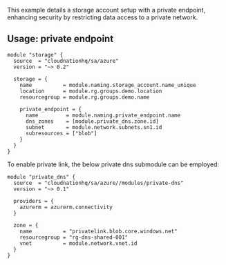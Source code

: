 This example details a storage account setup with a private endpoint, enhancing security by restricting data access to a private network.

## Usage: private endpoint

```hcl
module "storage" {
  source  = "cloudnationhq/sa/azure"
  version = "~> 0.2"

  storage = {
    name          = module.naming.storage_account.name_unique
    location      = module.rg.groups.demo.location
    resourcegroup = module.rg.groups.demo.name

    private_endpoint = {
      name         = module.naming.private_endpoint.name
      dns_zones    = [module.private_dns.zone.id]
      subnet       = module.network.subnets.sn1.id
      subresources = ["blob"]
    }
  }
}
```

To enable private link, the below private dns submodule can be employed:

```hcl
module "private_dns" {
  source  = "cloudnationhq/sa/azure//modules/private-dns"
  version = "~> 0.1"

  providers = {
    azurerm = azurerm.connectivity
  }

  zone = {
    name          = "privatelink.blob.core.windows.net"
    resourcegroup = "rg-dns-shared-001"
    vnet          = module.network.vnet.id
  }
}
```
